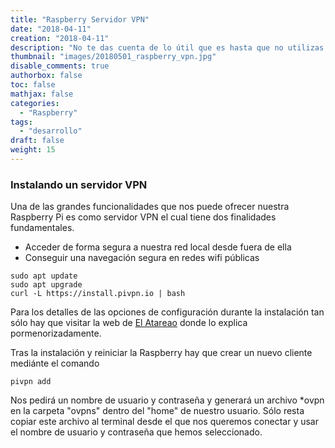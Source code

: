 ```yaml
---
title: "Raspberry Servidor VPN"
date: "2018-04-11"
creation: "2018-04-11"
description: "No te das cuenta de lo útil que es hasta que no utilizas la Raspberry con el servidor vpn."
thumbnail: "images/20180501_raspberry_vpn.jpg"
disable_comments: true
authorbox: false
toc: false
mathjax: false
categories:
  - "Raspberry"
tags:
  - "desarrollo"
draft: false
weight: 15
---
```

### Instalando un servidor VPN

Una de las grandes funcionalidades que nos puede ofrecer nuestra Raspberry Pi es como servidor VPN el cual tiene dos finalidades fundamentales.

* Acceder de forma segura a nuestra red local desde fuera de ella
* Conseguir una navegación segura en redes wifi públicas

```
sudo apt update
sudo apt upgrade
curl -L https://install.pivpn.io | bash
```

Para los detalles de las opciones de configuración durante la instalación tan sólo hay que visitar la web de [El Atareao](https://www.atareao.es/tutorial/raspberry-pi-primeros-pasos/acceder-a-la-red-local-desde-fuera) donde lo explica pormenorizadamente.

Tras la instalación y reiniciar la Raspberry hay que crear un nuevo cliente mediánte el comando

```
pivpn add
```

Nos pedirá un nombre de usuario y contraseña y generará un archivo \*ovpn en la carpeta "ovpns" dentro del "home" de nuestro usuario.  Sólo resta copiar este archivo al terminal desde el que nos queremos conectar y usar el nombre de usuario y contraseña que hemos seleccionado.
